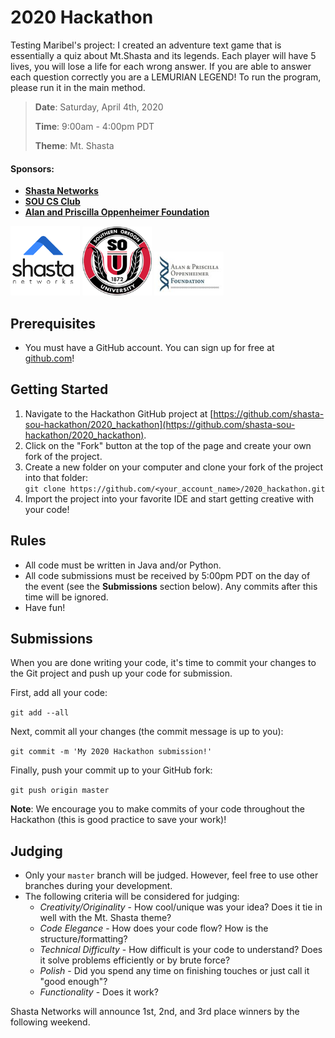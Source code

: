 # 2020 Hackathon

Testing Maribel's project: 
I created an adventure text game that is essentially a quiz about Mt.Shasta and its legends. Each player will have 5 lives, you will lose a life for each wrong answer. If you are able to answer each question correctly you are a LEMURIAN LEGEND! To run the program, please run it in the main method.

> **Date**: Saturday, April 4th, 2020
>
> **Time**: 9:00am - 4:00pm PDT
>
> **Theme**: Mt. Shasta

#### Sponsors:
* **[Shasta Networks](https://shastanetworks.com)**
* **[SOU CS Club](https://sou.presence.io/organization/computer-science-club-2)**
* **[Alan and Priscilla Oppenheimer Foundation](https://oppenheimerfoundation.org)**
<p>
    <img src='images/shasta-networks-logo.png' alt='Shasta Networks Logo' title='Shasta Networks Logo' width='111' />
    <img src='images/sou-seal.png' data-canonical-src='https://upload.wikimedia.org/wikipedia/en/4/43/Souther_Oregon_University_seal.png' alt='Southern Oregon University Seal' title='Southern Oregon University Seal' width='111' />
    <img src='images/a-poppenfoundlgoclr01.jpg' data-canonical-src='https://oppenheimerfoundation.org/uploads/1/0/8/4/108402803/published/a-poppenfoundlgoclr01.jpg' alt='Alan &amp; Priscilla Oppenheimer Foundation Logo' title='Alan &amp; Priscilla Oppenheimer Foundation Logo' width='111' />
</p>

## Prerequisites
* You must have a GitHub account. You can sign up for free at [github.com](https://github.com)!

## Getting Started
1. Navigate to the Hackathon GitHub project at [https://github.com/shasta-sou-hackathon/2020_hackathon](https://github.com/shasta-sou-hackathon/2020_hackathon).
2. Click on the "Fork" button at the top of the page and create your own fork of the project.
3. Create a new folder on your computer and clone your fork of the project into that folder:<br />
`git clone https://github.com/<your_account_name>/2020_hackathon.git`
4. Import the project into your favorite IDE and start getting creative with your code!

## Rules
* All code must be written in Java and/or Python.
* All code submissions must be received by 5:00pm PDT on the day of the event (see the **Submissions** section below). Any commits after this time will be ignored.
* Have fun!

## Submissions
When you are done writing your code, it's time to commit your changes to the Git project and push up your code for submission.

First, add all your code:

`git add --all`

Next, commit all your changes (the commit message is up to you):

`git commit -m 'My 2020 Hackathon submission!'`

Finally, push your commit up to your GitHub fork:

`git push origin master`

**Note**: We encourage you to make commits of your code throughout the Hackathon (this is good practice to save your work)!

## Judging
* Only your `master` branch will be judged. However, feel free to use other branches during your development.
* The following criteria will be considered for judging:
	* _Creativity/Originality_ - How cool/unique was your idea? Does it tie in well with the Mt. Shasta theme?
	* _Code Elegance_ - How does your code flow? How is the structure/formatting?
	* _Technical Difficulty_ - How difficult is your code to understand? Does it solve problems efficiently or by brute force?
	* _Polish_ - Did you spend any time on finishing touches or just call it "good enough"?
	* _Functionality_ - Does it work?

Shasta Networks will announce 1st, 2nd, and 3rd place winners by the following weekend.